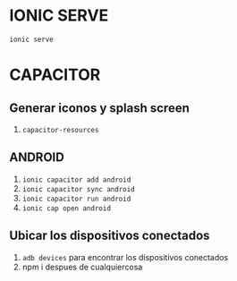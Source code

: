 # IONIC SERVE
`ionic serve`
# CAPACITOR
## Generar iconos y splash screen 
1. `capacitor-resources`
## ANDROID 
1. `ionic capacitor add android`
2. `ionic capacitor sync android`
3. `ionic capacitor run android` 
4. `ionic cap open android`
## Ubicar los dispositivos conectados
1. `adb devices`  para encontrar los dispositivos conectados
2. npm i  despues de cualquiercosa 
